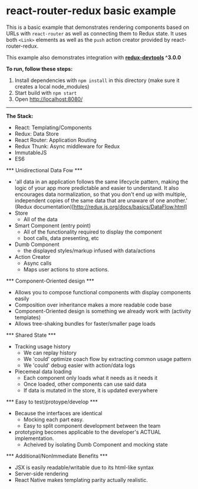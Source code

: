 react-router-redux basic example
=================================

This is a basic example that demonstrates rendering components based
on URLs with `react-router` as well as connecting them to Redux state.
It uses both `<Link>` elements as well as the `push` action creator
provided by react-router-redux.

This example also demonstrates integration with
**[redux-devtools](https://github.com/gaearon/redux-devtools) ^3.0.0**

**To run, follow these steps:**

1. Install dependencies with `npm install` in this directory (make sure it creates a local node_modules)
2. Start build with `npm start`
3. Open [http://localhost:8080/](http://localhost:8080/)

---

**The Stack:**
  - React: Templating/Components
  - Redux: Data Store
  - React Router: Application Routing
  - Redux Thunk: Async middleware for Redux
  - ImmutableJS
  - ES6

*** Unidirectional Data Fow ***
  - 'all data in an application follows the same lifecycle pattern, making the logic of your app more predictable and easier to understand. It also encourages data normalization, so that you don't end up with multiple, independent copies of the same data that are unaware of one another.' (Redux documentation)[http://redux.js.org/docs/basics/DataFlow.html]
  - Store
    - All of the data
  - Smart Component (entry point)
    - All of the functionality required to display the component
    - boot calls, data presenting, etc
  - Dumb Component
    - the displayed styles/markup infused with data/actions
  - Action Creator
    - Async calls
    - Maps user actions to store actions.

*** Component-Oriented design ***
  - Allows you to compose functional components with display components easily
  - Composition over inheritance makes a more readable code base
  - Component-Oriented design is something we already work with (activity templates)
  - Allows tree-shaking bundles for faster/smaller page loads

*** Shared State ***
  - Tracking usage history
    - We can replay history
    - We 'could' optimize coach flow by extracting common usage pattern
    - We 'could' debug easier with action/data logs
  - Piecemeal data loading
    - Each component only loads what it needs as it needs it
    - Once loaded, other components can use said data
    - If data is mutated in the store, it is updated everywhere

*** Easy to test/protoype/develop ***
  - Because the interfaces are identical
    - Mocking each part easy.
    - Easy to split component development between the team
  - prototyping becomes applicable to the developer's ACTUAL implementation.
    - Acheived by isolating Dumb Component and mocking state
    
*** Additional/NonImmediate Benefits ***
  - JSX is easily readable/writable due to its html-like syntax
  - Server-side rendering
  - React Native makes templating parity actually realistic.
